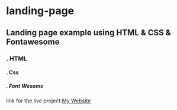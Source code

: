 # **landing-page**
## Landing page example using HTML &amp; CSS &amp; Fontawesome
###  . HTML
#### . Css
##### . Font Wesome
link for the live project:[My Website]()
